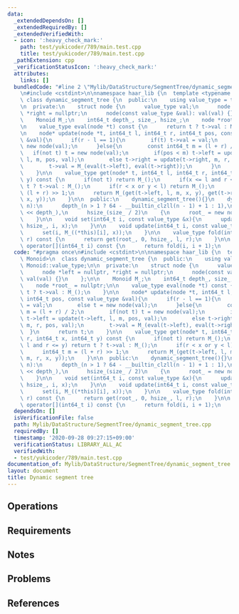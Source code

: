 ```yaml
---
data:
  _extendedDependsOn: []
  _extendedRequiredBy: []
  _extendedVerifiedWith:
  - icon: ':heavy_check_mark:'
    path: test/yukicoder/789/main.test.cpp
    title: test/yukicoder/789/main.test.cpp
  _pathExtension: cpp
  _verificationStatusIcon: ':heavy_check_mark:'
  attributes:
    links: []
  bundledCode: "#line 2 \"Mylib/DataStructure/SegmentTree/dynamic_segment_tree.cpp\"\
    \n#include <cstdint>\n\nnamespace haar_lib {\n  template <typename Monoid>\n \
    \ class dynamic_segment_tree {\n  public:\n    using value_type = typename Monoid::value_type;\n\
    \n  private:\n    struct node {\n      value_type val;\n      node *left = nullptr,\
    \ *right = nullptr;\n      node(const value_type &val): val(val) {}\n    };\n\n\
    \    Monoid M_;\n    int64_t depth_, size_, hsize_;\n    node *root_ = nullptr;\n\
    \n    value_type eval(node *t) const {\n      return t ? t->val : M_();\n    }\n\
    \n    node* update(node *t, int64_t l, int64_t r, int64_t pos, const value_type\
    \ &val){\n      if(r - l == 1){\n        if(t) t->val = val;\n        else t =\
    \ new node(val);\n      }else{\n        const int64_t m = (l + r) / 2;\n     \
    \   if(not t) t = new node(val);\n        if(pos < m) t->left = update(t->left,\
    \ l, m, pos, val);\n        else t->right = update(t->right, m, r, pos, val);\n\
    \        t->val = M_(eval(t->left), eval(t->right));\n      }\n      return t;\n\
    \    }\n\n    value_type get(node* t, int64_t l, int64_t r, int64_t x, int64_t\
    \ y) const {\n      if(not t) return M_();\n      if(x <= l and r <= y) return\
    \ t ? t->val : M_();\n      if(r < x or y < l) return M_();\n      int64_t m =\
    \ (l + r) >> 1;\n      return M_(get(t->left, l, m, x, y), get(t->right, m, r,\
    \ x, y));\n    }\n\n  public:\n    dynamic_segment_tree(){}\n    dynamic_segment_tree(int64_t\
    \ n):\n      depth_(n > 1 ? 64 - __builtin_clzll(n - 1) + 1 : 1),\n      size_(1LL\
    \ << depth_),\n      hsize_(size_ / 2)\n    {\n      root_ = new node(M_());\n\
    \    }\n\n    void set(int64_t i, const value_type &x){\n      update(root_, 0,\
    \ hsize_, i, x);\n    }\n\n    void update(int64_t i, const value_type &x){\n\
    \      set(i, M_((*this)[i], x));\n    }\n\n    value_type fold(int64_t l, int64_t\
    \ r) const {\n      return get(root_, 0, hsize_, l, r);\n    }\n\n    value_type\
    \ operator[](int64_t i) const {\n      return fold(i, i + 1);\n    }\n  };\n}\n"
  code: "#pragma once\n#include <cstdint>\n\nnamespace haar_lib {\n  template <typename\
    \ Monoid>\n  class dynamic_segment_tree {\n  public:\n    using value_type = typename\
    \ Monoid::value_type;\n\n  private:\n    struct node {\n      value_type val;\n\
    \      node *left = nullptr, *right = nullptr;\n      node(const value_type &val):\
    \ val(val) {}\n    };\n\n    Monoid M_;\n    int64_t depth_, size_, hsize_;\n\
    \    node *root_ = nullptr;\n\n    value_type eval(node *t) const {\n      return\
    \ t ? t->val : M_();\n    }\n\n    node* update(node *t, int64_t l, int64_t r,\
    \ int64_t pos, const value_type &val){\n      if(r - l == 1){\n        if(t) t->val\
    \ = val;\n        else t = new node(val);\n      }else{\n        const int64_t\
    \ m = (l + r) / 2;\n        if(not t) t = new node(val);\n        if(pos < m)\
    \ t->left = update(t->left, l, m, pos, val);\n        else t->right = update(t->right,\
    \ m, r, pos, val);\n        t->val = M_(eval(t->left), eval(t->right));\n    \
    \  }\n      return t;\n    }\n\n    value_type get(node* t, int64_t l, int64_t\
    \ r, int64_t x, int64_t y) const {\n      if(not t) return M_();\n      if(x <=\
    \ l and r <= y) return t ? t->val : M_();\n      if(r < x or y < l) return M_();\n\
    \      int64_t m = (l + r) >> 1;\n      return M_(get(t->left, l, m, x, y), get(t->right,\
    \ m, r, x, y));\n    }\n\n  public:\n    dynamic_segment_tree(){}\n    dynamic_segment_tree(int64_t\
    \ n):\n      depth_(n > 1 ? 64 - __builtin_clzll(n - 1) + 1 : 1),\n      size_(1LL\
    \ << depth_),\n      hsize_(size_ / 2)\n    {\n      root_ = new node(M_());\n\
    \    }\n\n    void set(int64_t i, const value_type &x){\n      update(root_, 0,\
    \ hsize_, i, x);\n    }\n\n    void update(int64_t i, const value_type &x){\n\
    \      set(i, M_((*this)[i], x));\n    }\n\n    value_type fold(int64_t l, int64_t\
    \ r) const {\n      return get(root_, 0, hsize_, l, r);\n    }\n\n    value_type\
    \ operator[](int64_t i) const {\n      return fold(i, i + 1);\n    }\n  };\n}\n"
  dependsOn: []
  isVerificationFile: false
  path: Mylib/DataStructure/SegmentTree/dynamic_segment_tree.cpp
  requiredBy: []
  timestamp: '2020-09-28 09:27:15+09:00'
  verificationStatus: LIBRARY_ALL_AC
  verifiedWith:
  - test/yukicoder/789/main.test.cpp
documentation_of: Mylib/DataStructure/SegmentTree/dynamic_segment_tree.cpp
layout: document
title: Dynamic segment tree
---
```


## Operations

## Requirements

## Notes

## Problems

## References

